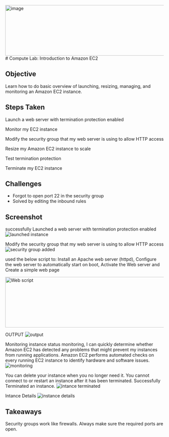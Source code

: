 <img width="942" height="161" alt="image" src="https://github.com/user-attachments/assets/f4c49d05-a53a-4b9c-841f-87c26619fd41" /># Compute Lab: Introduction to Amazon EC2

## Objective
Learn how to do basic overview of launching, resizing, managing, and monitoring an Amazon EC2 instance.

## Steps Taken
Launch a web server with termination protection enabled

Monitor my EC2 instance

Modify the security group that my web server is using to allow HTTP access

Resize my Amazon EC2 instance to scale

Test termination protection

Terminate my EC2 instance

## Challenges
- Forgot to open port 22 in the security group
- Solved by editing the inbound rules

## Screenshot
successfully Launched a web server with termination protection enabled
![launched instance](https://github.com/user-attachments/assets/502ddf9e-2248-4dc9-886d-4f97a60122e1)

Modify the security group that my web server is using to allow HTTP access
![security group added](https://github.com/user-attachments/assets/ad3a3611-ddfa-4ed3-a802-3c3c34a4cdd9)

used the below script to: Install an Apache web server (httpd),
Configure the web server to automatically start on boot,
Activate the Web server and
Create a simple web page

<img width="942" height="161" alt="Web script" src="https://github.com/user-attachments/assets/34847d87-4879-4376-b810-31c70f9fcbf0" />

OUTPUT
![output](https://github.com/user-attachments/assets/e4780f9f-00e7-468a-bf63-979ee307ee12)

 Monitoring
 instance status monitoring, I can quickly determine whether Amazon EC2 has detected any problems that might prevent my instances from running applications. Amazon EC2 performs automated checks on every running EC2 instance to identify hardware and software issues.
![monitoring](https://github.com/user-attachments/assets/ef2d571c-ea3a-499c-9d3c-2ac466bf4696)

You can delete your instance when you no longer need it.
You cannot connect to or restart an instance after it has been terminated.
Successfully Terminated an instance.
![intance terminated](https://github.com/user-attachments/assets/c3c8413c-1236-45af-afc8-3b0a31d6b65c)

Intance Details
![instance details](https://github.com/user-attachments/assets/28d48888-88a8-41f5-a503-4921681b8035)


## Takeaways
Security groups work like firewalls. Always make sure the required ports are open.
